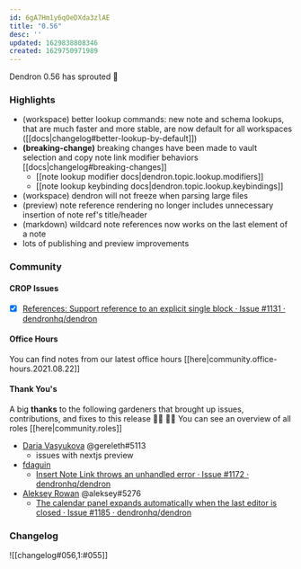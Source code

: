 ```yaml
---
id: 6gA7Hm1y6qOeDXda3zlAE
title: "0.56"
desc: ''
updated: 1629838808346
created: 1629750971989
---
```


Dendron 0.56 has sprouted  🌱

### Highlights

- (workspace) better lookup commands: new note and schema lookups, that are much faster and more stable, are now default for all workspaces ([[docs|changelog#better-lookup-by-default]])
- **(breaking-change)** breaking changes have been made to vault selection and copy note link modifier behaviors [[docs|changelog#breaking-changes]]
  - [[note lookup modifier docs|dendron.topic.lookup.modifiers]]
  - [[note lookup keybinding docs|dendron.topic.lookup.keybindings]]
- (workspace) dendron will not freeze when parsing large files
- (preview) note reference rendering no longer includes unnecessary insertion of note ref's title/header
- (markdown) wildcard note references now works on the last element of a note
- lots of publishing and preview improvements

### Community

#### CROP Issues
- [x] [References: Support reference to an explicit single block · Issue #1131 · dendronhq/dendron](https://github.com/dendronhq/dendron/issues/1131)


#### Office Hours

You can find notes from our latest office hours [[here|community.office-hours.2021.08.22]]

#### Thank You's

A big **thanks** to the following gardeners that brought up issues, contributions, and fixes to this release :man_farmer: :woman_farmer: 
You can see an overview of all roles [[here|community.roles]]

- [Daria Vasyukova](https://github.com/gereleth) @gereleth#5113 
  - issues with nextjs preview
- [fdaguin](https://github.com/fdaguin)
  - [Insert Note Link throws an unhandled error · Issue #1172 · dendronhq/dendron](https://github.com/dendronhq/dendron/issues/1172)
- [Aleksey Rowan](https://github.com/aleksey-rowan) @aleksey#5276
  - [The calendar panel expands automatically when the last editor is closed · Issue #1185 · dendronhq/dendron](https://github.com/dendronhq/dendron/issues/1185)

### Changelog
![[changelog#056,1:#055]]

